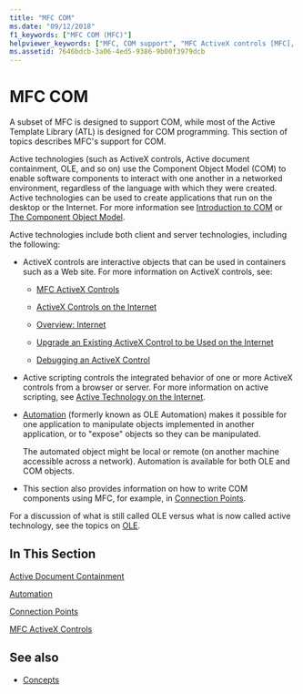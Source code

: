 ```yaml
---
title: "MFC COM"
ms.date: "09/12/2018"
f1_keywords: ["MFC COM (MFC)"]
helpviewer_keywords: ["MFC, COM support", "MFC ActiveX controls [MFC], COM support in MFC", "MFC COM [MFC]", "ActiveX controls [MFC], COM object model", "Active technology [MFC]", "COM [MFC], MFC support"]
ms.assetid: 7646bdcb-3a06-4ed5-9386-9b00f3979dcb
---
```

# MFC COM

A subset of MFC is designed to support COM, while most of the Active Template Library (ATL) is designed for COM programming. This section of topics describes MFC's support for COM.

Active technologies (such as ActiveX controls, Active document containment, OLE, and so on) use the Component Object Model (COM) to enable software components to interact with one another in a networked environment, regardless of the language with which they were created. Active technologies can be used to create applications that run on the desktop or the Internet. For more information see [Introduction to COM](../atl/introduction-to-com.md) or [The Component Object Model](/windows/desktop/com/the-component-object-model).

Active technologies include both client and server technologies, including the following:

- ActiveX controls are interactive objects that can be used in containers such as a Web site. For more information on ActiveX controls, see:

   - [MFC ActiveX Controls](../mfc/mfc-activex-controls.md)

   - [ActiveX Controls on the Internet](../mfc/activex-controls-on-the-internet.md)

   - [Overview: Internet](../mfc/mfc-internet-programming-basics.md)

   - [Upgrade an Existing ActiveX Control to be Used on the Internet](../mfc/upgrading-an-existing-activex-control.md)

   - [Debugging an ActiveX Control](/visualstudio/debugger/how-to-debug-an-activex-control)

- Active scripting controls the integrated behavior of one or more ActiveX controls from a browser or server. For more information on active scripting, see [Active Technology on the Internet](../mfc/active-technology-on-the-internet.md).

- [Automation](../mfc/automation.md) (formerly known as OLE Automation) makes it possible for one application to manipulate objects implemented in another application, or to "expose" objects so they can be manipulated.

   The automated object might be local or remote (on another machine accessible across a network). Automation is available for both OLE and COM objects.

- This section also provides information on how to write COM components using MFC, for example, in [Connection Points](../mfc/connection-points.md).

For a discussion of what is still called OLE versus what is now called active technology, see the topics on [OLE](../mfc/ole-in-mfc.md).

## In This Section

[Active Document Containment](../mfc/active-document-containment.md)

[Automation](../mfc/automation.md)

[Connection Points](../mfc/connection-points.md)

[MFC ActiveX Controls](../mfc/mfc-activex-controls.md)

## See also

- [Concepts](../mfc/mfc-concepts.md)
